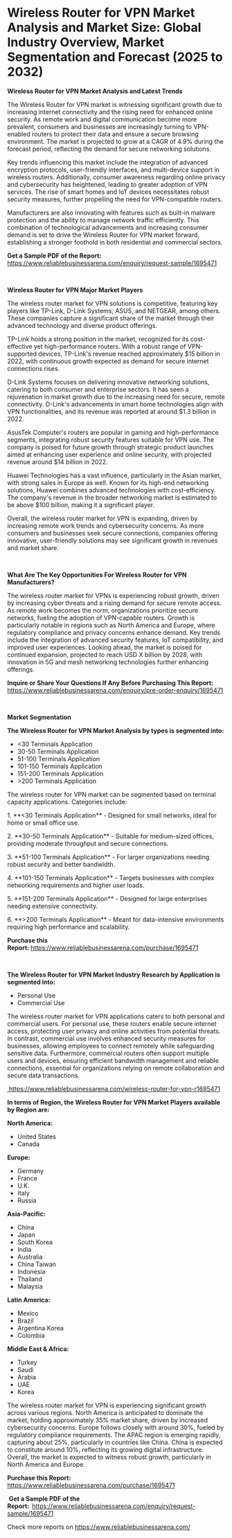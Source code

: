 <p><h1>Wireless Router for VPN Market Analysis and Market Size: Global Industry Overview, Market Segmentation and Forecast (2025 to 2032)</h1></p><p><strong>Wireless Router for VPN Market Analysis and Latest Trends</strong></p>
<p><p>The Wireless Router for VPN market is witnessing significant growth due to increasing internet connectivity and the rising need for enhanced online security. As remote work and digital communication become more prevalent, consumers and businesses are increasingly turning to VPN-enabled routers to protect their data and ensure a secure browsing environment. The market is projected to grow at a CAGR of 4.9% during the forecast period, reflecting the demand for secure networking solutions.</p><p>Key trends influencing this market include the integration of advanced encryption protocols, user-friendly interfaces, and multi-device support in wireless routers. Additionally, consumer awareness regarding online privacy and cybersecurity has heightened, leading to greater adoption of VPN services. The rise of smart homes and IoT devices necessitates robust security measures, further propelling the need for VPN-compatible routers.</p><p>Manufacturers are also innovating with features such as built-in malware protection and the ability to manage network traffic efficiently. This combination of technological advancements and increasing consumer demand is set to drive the Wireless Router for VPN market forward, establishing a stronger foothold in both residential and commercial sectors.</p></p>
<p><strong>Get a Sample PDF of the Report:&nbsp;</strong> <a href="https://www.reliablebusinessarena.com/enquiry/request-sample/1695471?utm_campaign=1932&utm_medium=2&utm_source=Github&utm_content=ia&utm_term=08012025&utm_id=wireless-router-for-vpn">https://www.reliablebusinessarena.com/enquiry/request-sample/1695471</a></p>
<p>&nbsp;</p>
<p><strong>Wireless Router for VPN Major Market Players</strong></p>
<p><p>The wireless router market for VPN solutions is competitive, featuring key players like TP-Link, D-Link Systems, ASUS, and NETGEAR, among others. These companies capture a significant share of the market through their advanced technology and diverse product offerings.</p><p>TP-Link holds a strong position in the market, recognized for its cost-effective yet high-performance routers. With a robust range of VPN-supported devices, TP-Link's revenue reached approximately $15 billion in 2022, with continuous growth expected as demand for secure internet connections rises.</p><p>D-Link Systems focuses on delivering innovative networking solutions, catering to both consumer and enterprise sectors. It has seen a rejuvenation in market growth due to the increasing need for secure, remote connectivity. D-Link's advancements in smart home technologies align with VPN functionalities, and its revenue was reported at around $1.3 billion in 2022.</p><p>AsusTek Computer's routers are popular in gaming and high-performance segments, integrating robust security features suitable for VPN use. The company is poised for future growth through strategic product launches aimed at enhancing user experience and online security, with projected revenue around $14 billion in 2022.</p><p>Huawei Technologies has a vast influence, particularly in the Asian market, with strong sales in Europe as well. Known for its high-end networking solutions, Huawei combines advanced technologies with cost-efficiency. The company's revenue in the broader networking market is estimated to be above $100 billion, making it a significant player.</p><p>Overall, the wireless router market for VPN is expanding, driven by increasing remote work trends and cybersecurity concerns. As more consumers and businesses seek secure connections, companies offering innovative, user-friendly solutions may see significant growth in revenues and market share.</p></p>
<p>&nbsp;</p>
<p><strong>What Are The Key Opportunities For Wireless Router for VPN Manufacturers?</strong></p>
<p><p>The wireless router market for VPNs is experiencing robust growth, driven by increasing cyber threats and a rising demand for secure remote access. As remote work becomes the norm, organizations prioritize secure networks, fueling the adoption of VPN-capable routers. Growth is particularly notable in regions such as North America and Europe, where regulatory compliance and privacy concerns enhance demand. Key trends include the integration of advanced security features, IoT compatibility, and improved user experiences. Looking ahead, the market is poised for continued expansion, projected to reach USD X billion by 2028, with innovation in 5G and mesh networking technologies further enhancing offerings.</p></p>
<p><strong>Inquire or Share Your Questions If Any Before Purchasing This Report:</strong> <a href="https://www.reliablebusinessarena.com/enquiry/pre-order-enquiry/1695471?utm_campaign=1932&utm_medium=2&utm_source=Github&utm_content=ia&utm_term=08012025&utm_id=wireless-router-for-vpn">https://www.reliablebusinessarena.com/enquiry/pre-order-enquiry/1695471</a></p>
<p>&nbsp;</p>
<p><strong>Market Segmentation</strong></p>
<p><strong>The Wireless Router for VPN Market Analysis by types is segmented into:</strong></p>
<p><ul><li><30 Terminals Application</li><li>30-50 Terminals Application</li><li>51-100 Terminals Application</li><li>101-150 Terminals Application</li><li>151-200 Terminals Application</li><li>>200 Terminals Application</li></ul></p>
<p><p>The wireless router for VPN market can be segmented based on terminal capacity applications. Categories include: </p><p>1. **<30 Terminals Application** - Designed for small networks, ideal for home or small office use.</p><p>2. **30-50 Terminals Application** - Suitable for medium-sized offices, providing moderate throughput and secure connections.</p><p>3. **51-100 Terminals Application** - For larger organizations needing robust security and better bandwidth.</p><p>4. **101-150 Terminals Application** - Targets businesses with complex networking requirements and higher user loads.</p><p>5. **151-200 Terminals Application** - Designed for large enterprises needing extensive connectivity.</p><p>6. **>200 Terminals Application** - Meant for data-intensive environments requiring high performance and scalability.</p></p>
<p><strong>Purchase this Report:&nbsp;</strong><a href="https://www.reliablebusinessarena.com/purchase/1695471?utm_campaign=1932&utm_medium=2&utm_source=Github&utm_content=ia&utm_term=08012025&utm_id=wireless-router-for-vpn">https://www.reliablebusinessarena.com/purchase/1695471</a></p>
<p>&nbsp;</p>
<p><strong>The Wireless Router for VPN Market Industry Research by Application is segmented into:</strong></p>
<p><ul><li>Personal Use</li><li>Commercial Use</li></ul></p>
<p><p>The wireless router market for VPN applications caters to both personal and commercial users. For personal use, these routers enable secure internet access, protecting user privacy and online activities from potential threats. In contrast, commercial use involves enhanced security measures for businesses, allowing employees to connect remotely while safeguarding sensitive data. Furthermore, commercial routers often support multiple users and devices, ensuring efficient bandwidth management and reliable connections, essential for organizations relying on remote collaboration and secure data transactions.</p></p>
<p><a href="https://www.reliablebusinessarena.com/wireless-router-for-vpn-r1695471?utm_campaign=1932&utm_medium=2&utm_source=Github&utm_content=ia&utm_term=08012025&utm_id=wireless-router-for-vpn">&nbsp;https://www.reliablebusinessarena.com/wireless-router-for-vpn-r1695471</a></p>
<p><strong>In terms of Region, the Wireless Router for VPN Market Players available by Region are:</strong></p>
<p>
    <p> <strong> North America: </strong>
        <ul>
            <li>United States</li>
            <li>Canada</li>
        </ul>
        </p> 
    <p> <strong> Europe: </strong>
        <ul>
            <li>Germany</li>
            <li>France</li>
            <li>U.K.</li>
            <li>Italy</li>
            <li>Russia</li>
        </ul>
        </p> 
    <p> <strong> Asia-Pacific: </strong>
        <ul>
            <li>China</li>
            <li>Japan</li>
            <li>South Korea</li>
            <li>India</li>
            <li>Australia</li>
            <li>China Taiwan</li>
            <li>Indonesia</li>
            <li>Thailand</li>
            <li>Malaysia</li>
        </ul>
        </p> 
    <p> <strong> Latin America: </strong>
        <ul>
            <li>Mexico</li>
            <li>Brazil</li>
            <li>Argentina Korea</li>
            <li>Colombia</li>
        </ul>
        </p> 
    <p> <strong> Middle East & Africa: </strong>
        <ul>
            <li>Turkey</li>
            <li>Saudi</li>
            <li>Arabia</li>
            <li>UAE</li>
            <li>Korea</li>
        </ul>
    </p>
    </p>
<p><p>The wireless router market for VPN is experiencing significant growth across various regions. North America is anticipated to dominate the market, holding approximately 35% market share, driven by increased cybersecurity concerns. Europe follows closely with around 30%, fueled by regulatory compliance requirements. The APAC region is emerging rapidly, capturing about 25%, particularly in countries like China. China is expected to constitute around 10%, reflecting its growing digital infrastructure. Overall, the market is expected to witness robust growth, particularly in North America and Europe.</p></p>
<p><strong>Purchase this Report: </strong><a href="https://www.reliablebusinessarena.com/purchase/1695471?utm_campaign=1932&utm_medium=2&utm_source=Github&utm_content=ia&utm_term=08012025&utm_id=wireless-router-for-vpn">https://www.reliablebusinessarena.com/purchase/1695471</a></p>
<p>&nbsp;<strong>Get a Sample PDF of the Report:&nbsp;&nbsp;</strong><a href="https://www.reliablebusinessarena.com/enquiry/request-sample/1695471?utm_campaign=1932&utm_medium=2&utm_source=Github&utm_content=ia&utm_term=08012025&utm_id=wireless-router-for-vpn">https://www.reliablebusinessarena.com/enquiry/request-sample/1695471</a></p>
<p><strong></strong></p>
<p>Check more reports on <a href="https://www.reliablebusinessarena.com/?utm_campaign=1932&utm_medium=2&utm_source=Github&utm_content=ia&utm_term=08012025&utm_id=wireless-router-for-vpn">https://www.reliablebusinessarena.com/</a></p>